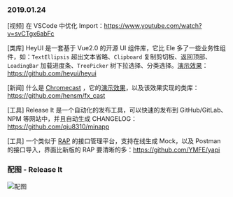 ### 2019.01.24

[视频] 在 VSCode 中优化 Import：<https://www.youtube.com/watch?v=svCTgx6abFc> 

[类库] HeyUI 是一套基于 Vue2.0 的开源 UI 组件库，它比 Ele 多了一些业务性组件，如：`TextEllipsis` 超出文本省略、`Clipboard` 复制剪切板、返回顶部、`LoadingBar` 加载进度条、`TreePicker` 树下拉选择、分类选择。[演示效果](https://www.heyui.top/component/other/textellipsis)：<https://github.com/heyui/heyui> 

[新闻] 什么是 [Chromecast](https://baike.baidu.com/item/Chromecast/8461037?fr=aladdin) ，它的[演示效果](https://www.youtube.com/watch?v=16r8lQKeEX8)，以及该效果实现的类库：<https://github.com/hensm/fx_cast>

[工具] Release It 是一个自动化的发布工具，可以快速的发布到 GitHub/GitLab、NPM 等网站中，并且自动生成 CHANGELOG：<https://github.com/qiu8310/minapp> 

[工具] 一个类似于 [RAP](http://rapapi.org/org/index.do) 的接口管理平台，支持在线生成 Mock，以及 Postman 的接口导入，界面比新版的 RAP 要清晰的多：<https://github.com/YMFE/yapi> 

### 配图 - Release It
![配图](https://raw.githubusercontent.com/webpro/release-it/master/assets/release-it.gif)

